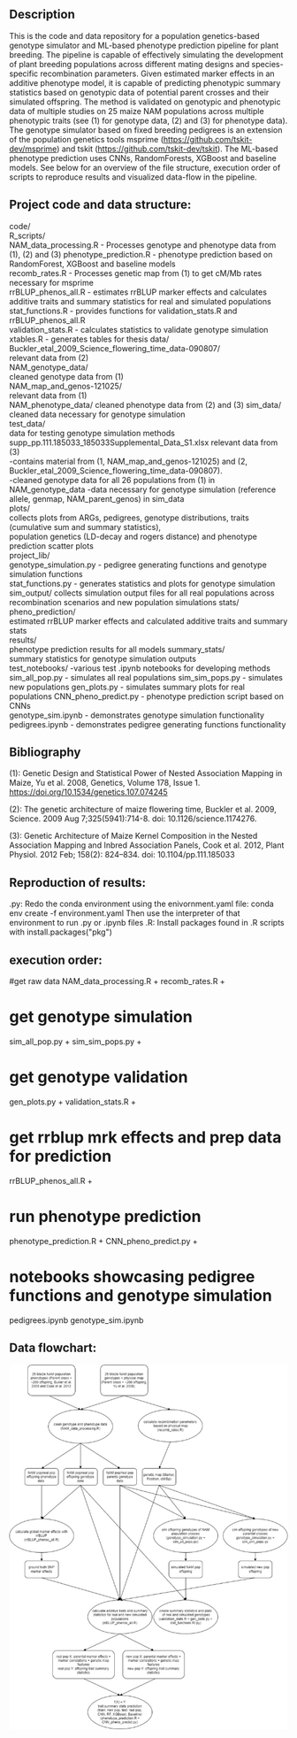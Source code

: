 ## Description
This is the code and data repository for a population genetics-based genotype simulator and ML-based phenotype prediction pipeline for plant breeding.
The pipeline is capable of effectively simulating the development of plant breeding populations across different mating designs and species-specific recombination parameters.
Given estimated marker effects in an additive phenotype model, it is capable of predicting phenotypic summary statistics based on genotypic data of potential parent crosses
and their simulated offspring. The method is validated on genotypic and phenotypic data of multiple studies on 25 maize NAM populations across multiple phenotypic traits
(see (1) for genotype data, (2) and (3) for phenotype data). The genotype simulator based on fixed breeding pedigrees is an extension of the population genetics tools
msprime (https://github.com/tskit-dev/msprime) and tskit (https://github.com/tskit-dev/tskit). The ML-based phenotype prediction uses CNNs, RandomForests, XGBoost and baseline models.
See below for an overview of the file structure, execution order of scripts to reproduce results and visualized data-flow in the pipeline.



## Project code and data structure:	
code/	
	R_scripts/	
		NAM_data_processing.R - Processes genotype and phenotype data from (1), (2) and (3)	
		phenotype_prediction.R - phenotype prediction based on RandomForest, XGBoost and baseline models	
		recomb_rates.R - Processes genetic map from (1) to get cM/Mb rates necessary for msprime	
		rrBLUP_phenos_all.R - estimates rrBLUP marker effects and calculates additive traits and summary statistics for real and simulated populations	
		stat_functions.R - provides functions for validation_stats.R and rrBLUP_phenos_all.R	
		validation_stats.R - calculates statistics to validate genotype simulation	
		xtables.R - generates tables for thesis	
	data/ 	
		Buckler_etal_2009_Science_flowering_time_data-090807/	
			relevant data from (2)	
		NAM_genotype_data/	
			cleaned genotype data from (1)	
		NAM_map_and_genos-121025/	
			relevant data from (1)	
		NAM_phenotype_data/	
			cleaned phenotype data from (2) and (3)	
		sim_data/	
			cleaned data necessary for genotype simulation	
		test_data/	
			data for testing genotype simulation methods	
		supp_pp.111.185033_185033Supplemental_Data_S1.xlsx relevant data from (3)	
	-contains material from (1, NAM_map_and_genos-121025) and (2, Buckler_etal_2009_Science_flowering_time_data-090807).	
	-cleaned genotype data for all 26 populations from (1) in NAM_genotype_data	
	-data necessary for genotype simulation (reference allele, genmap, NAM_parent_genos) in sim_data	
	plots/	
		collects plots from ARGs, pedigrees, genotype distributions, traits (cumulative sum and summary statistics), 	
		population genetics (LD-decay and rogers distance) and phenotype prediction scatter plots	
	project_lib/	
		genotype_simulation.py - pedigree generating functions and genotype simulation functions	
		stat_functions.py - generates statistics and plots for genotype simulation	
	sim_output/	
		collects simulation output files for all real populations across recombination scenarios and new population simulations	
	stats/	
		pheno_prediction/	
			estimated rrBLUP marker effects and calculated additive traits and summary stats	
			results/	
				phenotype prediction results for all models	
		summary_stats/	
			summary statistics for genotype simulation outputs	
	test_notebooks/	
		-various test .ipynb notebooks for developing methods	
	sim_all_pop.py - simulates all real populations	
	sim_sim_pops.py - simulates new populations	
	gen_plots.py - simulates summary plots for real populations	
	CNN_pheno_predict.py - phenotype prediction script based on CNNs	
	genotype_sim.ipynb - demonstrates genotype simulation functionality	
	pedigrees.ipynb - demonstrates pedigree generating functions functionality	

## Bibliography
(1): Genetic Design and Statistical Power of Nested Association Mapping in Maize,
Yu et al. 2008, Genetics, Volume 178, Issue 1. https://doi.org/10.1534/genetics.107.074245

(2): The genetic architecture of maize flowering time, Buckler et al. 2009, 
Science. 2009 Aug 7;325(5941):714-8. doi: 10.1126/science.1174276.

(3): Genetic Architecture of Maize Kernel Composition in the Nested Association Mapping and Inbred Association Panels,
Cook et al. 2012, Plant Physiol. 2012 Feb; 158(2): 824–834. doi: 10.1104/pp.111.185033

## Reproduction of results:
.py:
Redo the conda environment using the enivornment.yaml file:
conda env create -f environment.yaml
Then use the interpreter of that environment to run .py or .ipynb files
.R:
Install packages found in .R scripts with install.packages("pkg")

## execution order:
#get raw data 
NAM_data_processing.R +
recomb_rates.R +
# get genotype simulation
sim_all_pop.py +
sim_sim_pops.py +
# get genotype validation
gen_plots.py +
validation_stats.R + 
# get rrblup mrk effects and prep data for prediction
rrBLUP_phenos_all.R +
# run phenotype prediction
phenotype_prediction.R +
CNN_pheno_predict.py +
# notebooks showcasing pedigree functions and genotype simulation
pedigrees.ipynb
genotype_sim.ipynb

## Data flowchart:
![alt text](https://github.com/Phlup/Masterarbeit/blob/main/sim_predict_pipeline.jpg?raw=true)
